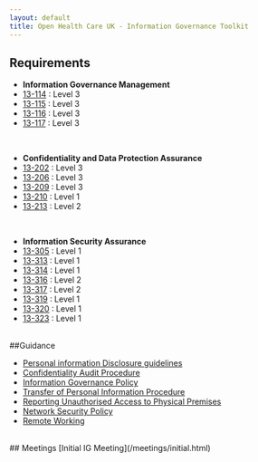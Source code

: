 ```yaml
---
layout: default
title: Open Health Care UK - Information Governance Toolkit
---
```


## Requirements

* **Information Governance Management**
* [13-114](/information.governance.management/13-114/) : Level 3
* [13-115](/information.governance.management/13-115/) : Level 3
* [13-116](/information.governance.management/13-116/) : Level 3
* [13-117](/information.governance.management/13-117/) : Level 3

<br />

* **Confidentiality and Data Protection Assurance**
* [13-202](/confidentiality.data.protection/13-202/) : Level 3
* [13-206](/confidentiality.data.protection/13-206/) : Level 3
* [13-209](/confidentiality.data.protection/13-209/) : Level 3
* [13-210](/confidentiality.data.protection/13-210/) : Level 1
* [13-213](/confidentiality.data.protection/13-213/) : Level 2

<br />

* **Information Security Assurance**
* [13-305](/information.security.assurance/13-305/) : Level 1
* [13-313](/information.security.assurance/13-313/) : Level 1
* [13-314](/information.security.assurance/13-314/) : Level 1
* [13-316](/information.security.assurance/13-316/) : Level 2
* [13-317](/information.security.assurance/13-317/) : Level 2
* [13-319](/information.security.assurance/13-319/) : Level 1
* [13-320](/information.security.assurance/13-320/) : Level 1
* [13-323](/information.security.assurance/13-323/) : Level 1

<br />
##Guidance

* [Personal information Disclosure guidelines](/guidance/disclosure.html)
* [Confidentiality Audit Procedure](/process/confidentiality.audit.html)
* [Information Governance Policy](/process/information.governance.policy.html)
* [Transfer of Personal Information Procedure](/process/transfer.of.sensitive.information.html)
* [Reporting Unauthorised Access to Physical Premises](/process/reporting.unauthorised.access.html)
* [Network Security Policy](/process/network.security.policy.html)
* [Remote Working](/process/remote.working.html)

<br />
## Meetings
[Initial IG Meeting](/meetings/initial.html)
